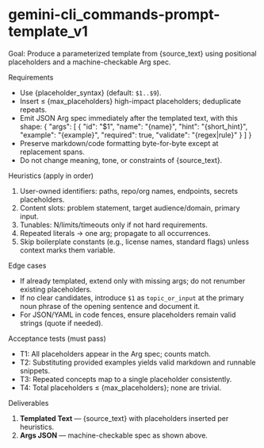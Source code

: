 # gemini-cli_commands-prompt-template_v1

Goal: Produce a parameterized template from {source_text} using positional placeholders and a machine-checkable Arg spec.

Requirements

- Use {placeholder_syntax} (default: `$1..$9`).
- Insert ≤ {max_placeholders} high-impact placeholders; deduplicate repeats.
- Emit JSON Arg spec immediately after the templated text, with this shape:
    {
      "args": [
        { "id": "$1", "name": "{name}", "hint": "{short_hint}", "example": "{example}", "required": true, "validate": "{regex|rule}" }
      ]
    }
- Preserve markdown/code formatting byte-for-byte except at replacement spans.
- Do not change meaning, tone, or constraints of {source_text}.

Heuristics (apply in order)

1) User-owned identifiers: paths, repo/org names, endpoints, secrets placeholders.
2) Content slots: problem statement, target audience/domain, primary input.
3) Tunables: N/limits/timeouts only if not hard requirements.
4) Repeated literals → one arg; propagate to all occurrences.
5) Skip boilerplate constants (e.g., license names, standard flags) unless context marks them variable.

Edge cases

- If already templated, extend only with missing args; do not renumber existing placeholders.
- If no clear candidates, introduce `$1` as `topic_or_input` at the primary noun phrase of the opening sentence and document it.
- For JSON/YAML in code fences, ensure placeholders remain valid strings (quote if needed).

Acceptance tests (must pass)

- T1: All placeholders appear in the Arg spec; counts match.
- T2: Substituting provided examples yields valid markdown and runnable snippets.
- T3: Repeated concepts map to a single placeholder consistently.
- T4: Total placeholders ≤ {max_placeholders}; none are trivial.

Deliverables

1) **Templated Text** — {source_text} with placeholders inserted per heuristics.
2) **Args JSON** — machine-checkable spec as shown above.
